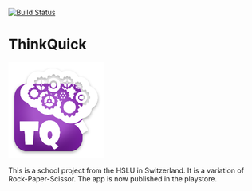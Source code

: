 [![Build Status](https://travis-ci.org/jaunerc/ThinkQuick.svg?branch=master)](https://travis-ci.org/jaunerc/ThinkQuick)
# ThinkQuick
![alt logo](https://github.com/jaunerc/ThinkQuick/blob/master/app/src/main/res/mipmap-xxxhdpi/ic_logo.png)

This is a school project from the HSLU in Switzerland. It is a variation of Rock-Paper-Scissor. The app is now published in the playstore.
